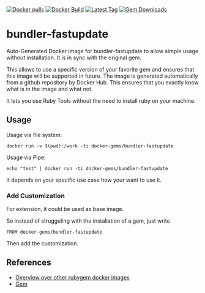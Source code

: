 [![Docker pulls](https://img.shields.io/docker/pulls/rubygem/bundler-fastupdate.svg)](https://hub.docker.com/r/rubygem/bundler-fastupdate/)
[![Docker Build](https://img.shields.io/docker/automated/rubygem/bundler-fastupdate.svg)](https://hub.docker.com/r/rubygem/bundler-fastupdate/)
[![Latest Tag](https://img.shields.io/github/tag/docker-rubygem/bundler-fastupdate.svg)](https://hub.docker.com/r/rubygem/bundler-fastupdate/)
[![Gem Downloads](https://img.shields.io/gem/dt/bundler-fastupdate.svg)](https://rubygems.org/gems/bundler-fastupdate/)
# bundler-fastupdate

Auto-Generated Docker image for bundler-fastupdate to allow simple usage without installation.
It is in sync with the original gem.

This allows to use a specific version of your favorite gem and ensures that this image will be supported in future.
The image is generated automatically from a github repository by Docker Hub.
This ensures that you exactly know what is in the image and what not.

It lets you use Ruby Tools without the need to install ruby on your machine.

## Usage

Usage via file system:

`docker run -v $(pwd):/work -ti docker-gems/bundler-fastupdate`

Usage via Pipe:

`echo "test" | docker run -ti docker-gems/bundler-fastupdate`

It depends on your specific use case how your want to use it.

### Add Customization

For extension, it could be used as base image.

So instead of struggeling with the installation of a gem, just write

`FROM docker-gems/bundler-fastupdate`

Then add the customization.

## References

 - [Overview over other rubygem docker images](https://github.com/thinkbot/docker-rubygem)
 - [Gem](https://rubygems.org/gems/bundler-fastupdate/)
